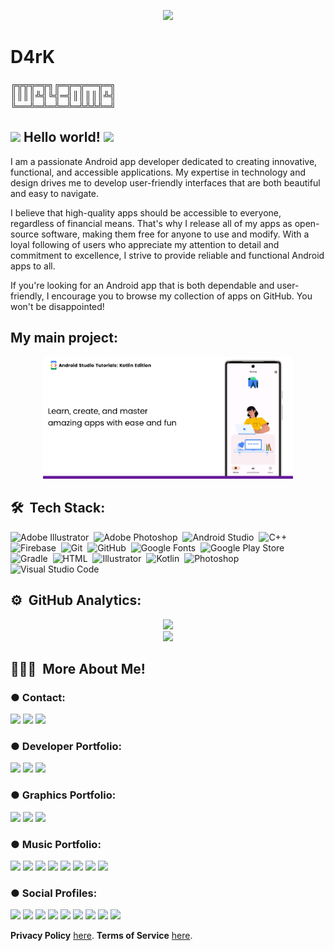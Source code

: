 <p align="center">
  <img src="https://a.deviantart.net/avatars-big/d/4/d4rk7355608.png?12" width="98">
</p>

# D4rK

╔╦╦╦═╦╗╔═╦═╦══╦═╗ \
║║║║╩╣╚╣═╣║║║║║╩╣ \
╚══╩═╩═╩═╩═╩╩╩╩═╝

## <img height="24px" src="https://github.com/TheDudeThatCode/TheDudeThatCode/blob/master/Assets/Hi.gif"> Hello world!&nbsp;<img height="24px" src="https://github.com/TheDudeThatCode/TheDudeThatCode/blob/master/Assets/Earth.gif">

I am a passionate Android app developer dedicated to creating innovative, functional, and accessible applications. My expertise in technology and design drives me to develop user-friendly interfaces that are both beautiful and easy to navigate.

I believe that high-quality apps should be accessible to everyone, regardless of financial means. That's why I release all of my apps as open-source software, making them free for anyone to use and modify. With a loyal following of users who appreciate my attention to detail and commitment to excellence, I strive to provide reliable and functional Android apps to all.

If you're looking for an Android app that is both dependable and user-friendly, I encourage you to browse my collection of apps on GitHub. You won't be disappointed!

## My main project:

<p align="center">
<img src="https://github.com/D4rK7355608/com.d4rk.androidtutorials/blob/master/app/src/main/play/listings/en-US/graphics/feature-graphic/feature-graphic.png" width="400">
</p>

## 🛠 &nbsp;Tech Stack:

![Adobe Illustrator](https://img.shields.io/badge/Adobe%20Illustrator-05122A?style=for-the-badge&logo=adobe-illustrator&logoColor)&nbsp;
![Adobe Photoshop](https://img.shields.io/badge/Adobe%20Photoshop-05122A?style=for-the-badge&logo=adobe-photoshop&logoColor)&nbsp;
![Android Studio](https://img.shields.io/badge/Android%20Studio-05122A?style=for-the-badge&logo=Androidstudio&logoColor)&nbsp;
![C++](https://img.shields.io/badge/c++-05122A?style=for-the-badge&logo=cplusplus&logoColor)&nbsp;
![Firebase](https://img.shields.io/badge/Firebase-05122A?style=for-the-badge&logo=firebase&logoColor)&nbsp;
![Git](https://img.shields.io/badge/Git-05122A?style=for-the-badge&logo=git&logoColor)&nbsp;
![GitHub](https://img.shields.io/badge/GitHub-05122A?style=for-the-badge&logo=github&logoColor)&nbsp;
![Google Fonts](https://img.shields.io/badge/Google%20Fonts-05122A?style=for-the-badge&logo=googlefonts)&nbsp;
![Google Play Store](https://img.shields.io/badge/Google%20Play%20Store-05122A?style=for-the-badge&logo=googleplay&logoColor)&nbsp;
![Gradle](https://img.shields.io/badge/Gradle-05122A?style=for-the-badge&logo=gradle&logoColor)&nbsp;
![HTML](https://img.shields.io/badge/HTML-05122A?style=for-the-badge&logo=html5&logoColor)&nbsp;
![Illustrator](https://img.shields.io/badge/Adobe%20Illustrator-05122A?style=for-the-badge&logo=adobe-illustrator&logoColor)&nbsp;
![Kotlin](https://img.shields.io/badge/Kotlin-05122A?style=for-the-badge&logo=kotlin&logoColor)&nbsp;
![Photoshop](https://img.shields.io/badge/Adobe%20Photoshop-05122A?style=for-the-badge&logo=adobe-photoshop&logoColor)&nbsp;
![Visual Studio Code](https://img.shields.io/badge/Visual%20Studio%20Code-05122A?style=for-the-badge&logo=visualstudio&logoColor)&nbsp;

## ⚙️ &nbsp;GitHub Analytics:

<p align="center">
<a href="https://github.com/AVS1508">
  <img src="https://github-readme-stats.vercel.app/api?username=D4rK7355608&show_icons=true"/>
</a>
<br>
<a href="https://github.com/AVS1508">
  <img src="https://github-readme-stats.vercel.app/api/top-langs/?username=D4rK7355608"/>
</a>
</p>

## 👨🏻‍💻 &nbsp;More About Me!

### ● Contact:
<a href="mailto:d4rk7355608@gmail.com"><img src="https://img.shields.io/badge/d4rk7355608@gmail.com-red?style=for-the-badge&logo=gmail&logoColor=white"/></a>
<a href="mailto:d4rkrekords@gmail.com"><img src="https://img.shields.io/badge/d4rkrekords@gmail.com-red?style=for-the-badge&logo=gmail&logoColor=white"/></a>
<a href="d4rk7355608"><img src="https://img.shields.io/badge/Skype:D4rK7355608-white?style=for-the-badge&logo=skype"/></a>

### ● Developer Portfolio:
<a href="https://github.com/D4rK7355608"><img src="https://img.shields.io/badge/GitHub-black?style=for-the-badge&logo=Github"/></a>
<a href="https://g.dev/D4rK7355608"><img src="https://img.shields.io/badge/Google%20Dev-black?style=for-the-badge&logo=google&logoColor=white"/></a>
<a href="https://play.google.com/store/apps/dev?id=5390214922640123642"><img src="https://img.shields.io/badge/Google%20Play%20Store-black?style=for-the-badge&logoColor=white&logo=googleplay"/></a>

### ● Graphics Portfolio:
<a href="https://www.deviantart.com/d4rk7355608"><img src="https://img.shields.io/badge/deviantart-black?style=for-the-badge&logo=deviantart"/></a>
<a href="https://imgur.com/user/D4rK7355608/posts"><img src="https://img.shields.io/badge/imgur-black?style=for-the-badge&logo=imgur"/></a>
<a href="https://www.pinterest.com/d4rk7355608/"><img src="https://img.shields.io/badge/pinterest-red?style=for-the-badge&logo=pinterest"/></a>

### ● Music Portfolio:
<a href="https://music.amazon.com/artists/B0CGKL8KSY/d4rk-rekords"><img src="https://img.shields.io/badge/amazon%20music-black?style=for-the-badge&logo=amazon"/></a>
<a href="https://music.apple.com/us/artist/d4rk-rekords/1704194206"><img src="https://img.shields.io/badge/apple%20music-red?style=for-the-badge&logo=applemusic"/></a>
<a href="https://www.deezer.com/us/artist/227044765"><img src="https://img.shields.io/badge/deezer-black?style=for-the-badge&logo=deezer"/></a>
<a href="https://soundcloud.com/d4rk-rekords"><img src="https://img.shields.io/badge/soundcloud-white?style=for-the-badge&logo=soundcloud"/></a>
<a href="https://open.spotify.com/artist/5FF8wvyTpzoHzM8e9Z7GU8"><img src="https://img.shields.io/badge/Spotify-white?style=for-the-badge&logo=spotify"/></a>
<a href="https://tidal.com/browse/artist/41567245"><img src="https://img.shields.io/badge/Tidal-black?style=for-the-badge&logo=tidal"/></a>
<a href="https://www.youtube.com/@D4rKRekords?sub_confirmation=1"><img src="https://img.shields.io/youtube/channel/subscribers/UCtzlWsxUK8FSvLwLDbESw4A?color=red&label=D4rK%20Rekords&logo=youtube&logoColor=red&style=for-the-badge"/></a>
<a href="https://music.youtube.com/channel/UC80JI44n7GpRGrlR71PtvPg"><img src="https://img.shields.io/badge/YouTube%20Music-red?style=for-the-badge&logo=youtubemusic"/></a>

### ● Social Profiles:
<a href="https://gamejolt.com/@D4rK7355608"><img src="https://img.shields.io/badge/gamejolt-black?style=for-the-badge&logo=gamejolt"/></a>
<a href="https://steamcommunity.com/id/d4rk7355608"><img src="https://img.shields.io/badge/Steam-black?style=for-the-badge&logo=steam"/></a>
<a href="https://steamcommunity.com/tradeoffer/new/?partner=892981294&token=pxsUtrm3"><img src="https://img.shields.io/badge/Steam%20Trade-black?style=for-the-badge&logo=steam"/></a>
<a href="https://www.tiktok.com/@d4rk7355608"><img src="https://img.shields.io/badge/TikTok:%20D4rK7355608-black?style=for-the-badge&logo=tiktok"/></a>
<a href="https://www.tiktok.com/@d4rkrekords"><img src="https://img.shields.io/badge/TikTok:%20D4rK%20Rekords-black?style=for-the-badge&logo=tiktok"/></a>
<a href="https://twitter.com/D4rK7355608"><img src="https://img.shields.io/twitter/follow/D4rK7355608?style=for-the-badge&logo=x"/></a>
<a href="https://twitter.com/D4rKRekords"><img src="https://img.shields.io/twitter/follow/D4rKRekords?style=for-the-badge&logo=x"/></a>
<a href="https://www.youtube.com/@D4rK7355608?sub_confirmation=1"><img src="https://img.shields.io/youtube/channel/subscribers/UCLDi-rmSRry0pNL-oVvGJAw?color=red&label=D4rK&logo=youtube&logoColor=red&style=for-the-badge"/></a>
<a href="https://www.youtube.com/@D4rKCinema10?sub_confirmation=1"><img src="https://img.shields.io/youtube/channel/subscribers/UCVbbqODJ8qX_Cc1rSdom3fw?color=red&label=D4rK%20Cinema&logo=youtube&logoColor=red&style=for-the-badge"/></a>

__Privacy Policy__ [here](https://sites.google.com/view/d4rk7355608/more/apps/privacy-policy).
__Terms of Service__ [here](https://sites.google.com/view/d4rk7355608/more/apps/terms-of-service).

